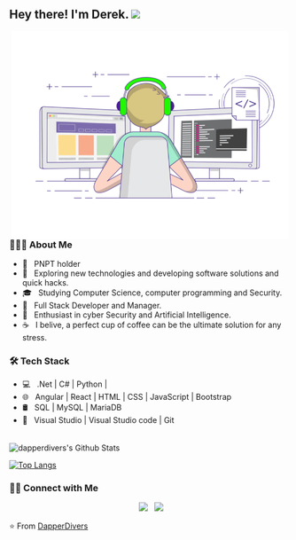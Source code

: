 <h2> Hey there! I'm Derek. <img src="https://avatars.githubusercontent.com/u/15368703?v=4" width="25"></h2>
<img align="right" alt="GIF" src="https://raw.githubusercontent.com/devSouvik/devSouvik/master/gif3.gif" width="500"/>

<h3> 👨🏻‍💻 About Me </h3>

- 🔭 &nbsp; PNPT holder
- 🤔 &nbsp; Exploring new technologies and developing software solutions and quick hacks.
- 🎓 &nbsp; Studying Computer Science, computer programming and Security.
- 💼 &nbsp; Full Stack Developer and Manager.
- 🌱 &nbsp; Enthusiast in cyber Security and Artificial Intelligence.
- ☕ &nbsp; I belive, a perfect cup of coffee can be the ultimate solution for any stress. 

<h3>🛠 Tech Stack</h3>

- 💻 &nbsp; .Net | C# | Python |   
- 🌐 &nbsp; Angular | React | HTML | CSS | JavaScript | Bootstrap 
- 🛢 &nbsp; SQL | MySQL | MariaDB
- 🔧 &nbsp; Visual Studio | Visual Studio code | Git

<br>

<img align="center" src="https://github-readme-stats.vercel.app/api?username=dapperdivers&include_all_commits=true&count_private=true&show_icons=true&line_height=20&title_color=7A7ADB&icon_color=2234AE&text_color=D3D3D3&bg_color=0,000000,130F40" alt="dapperdivers's Github Stats">

</br>

[![Top Langs](https://github-readme-stats.vercel.app/api/top-langs/?username=dapperdivers&layout=compact&text_color=daf7dc&bg_color=151515)](https://github.com/dapperdivers/github-readme-stats)


<h3> 🤝🏻 Connect with Me </h3>

<p align="center">
&nbsp; <a href="https://www.linkedin.com/in/dmackley/" target="_blank" rel="noopener noreferrer"><img src="https://img.icons8.com/plasticine/100/000000/linkedin.png" width="50" /></a>
&nbsp; <a href="mailto:derek.mackley@hotmail.com" target="_blank" rel="noopener noreferrer"><img src="https://img.icons8.com/plasticine/100/000000/gmail.png"  width="50" /></a>
</p>

⭐️ From [DapperDivers](https://github.com/DapperDivers)
